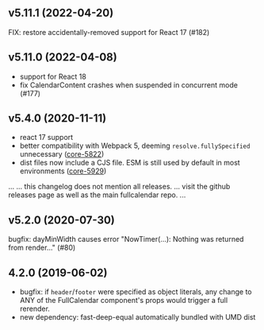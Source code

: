 
v5.11.1 (2022-04-20)
--------------------
FIX: restore accidentally-removed support for React 17 (#182)


v5.11.0 (2022-04-08)
--------------------

- support for React 18
- fix CalendarContent crashes when suspended in concurrent mode (#177)


v5.4.0 (2020-11-11)
-------------------

- react 17 support
- better compatibility with Webpack 5, deeming `resolve.fullySpecified` unnecessary ([core-5822])
- dist files now include a CJS file. ESM is still used by default in most environments ([core-5929])

[core-5822]: https://github.com/fullcalendar/fullcalendar/issues/5822
[core-5929]: https://github.com/fullcalendar/fullcalendar/issues/5929


...
... this changelog does not mention all releases.
... visit the github releases page as well as the main fullcalendar repo.
...


v5.2.0 (2020-07-30)
-------------------

bugfix: dayMinWidth causes error "NowTimer(...): Nothing was returned from render..." (#80)


4.2.0 (2019-06-02)
------------------

- bugfix: if `header`/`footer` were specified as object literals,
  any change to ANY of the FullCalendar component's props would trigger
  a full rerender.
- new dependency: fast-deep-equal
  automatically bundled with UMD dist

